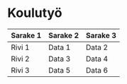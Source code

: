 # Koulutyö
| Sarake 1 | Sarake 2 | Sarake 3 |
|----------|----------|----------|
| Rivi 1   | Data 1   | Data 2   |
| Rivi 2   | Data 3   | Data 4   |
| Rivi 3   | Data 5   | Data 6   |
